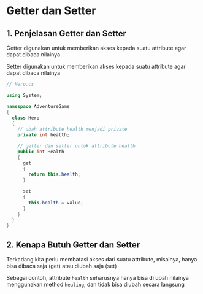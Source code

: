 # Getter dan Setter

## 1. Penjelasan Getter dan Setter

Getter digunakan untuk memberikan akses kepada suatu attribute agar dapat dibaca nilainya

Setter digunakan untuk memberikan akses kepada suatu attribute agar dapat dibaca nilainya

```csharp
// Hero.cs

using System;

namespace AdventureGame
{
  class Hero
  {
    // ubah attribute health menjadi private
    private int health;

    // getter dan setter untuk attribute health
    public int Health
    {
      get
      {
        return this.health;
      }

      set
      {
        this.health = value;
      }
    }
  }
}
```

## 2. Kenapa Butuh Getter dan Setter

Terkadang kita perlu membatasi akses dari suatu attribute, misalnya, hanya bisa dibaca saja (get) atau diubah saja (set)

Sebagai contoh, attribute `health` seharusnya hanya bisa di ubah nilainya menggunakan method `healing`, dan tidak bisa diubah secara langsung
